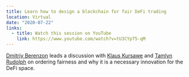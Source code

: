 ```yaml
---
title: Learn how to design a blockchain for fair DeFi trading
location: Virtual
date: "2020-07-22"
links:
  - title: Watch this session on YouTube
    link: https://www.youtube.com/watch?v=tU3CYpT5-qM
---
```


[Dmitriy Berenzon](https://twitter.com/dberenzon) leads a discussion with [Klaus Kursawe](https://twitter.com/KursaweKlaus) and [Tamlyn Rudolph](https://twitter.com/RudolphTamlyn) on ordering fairness and why it is a necessary innovation for the DeFi space.
